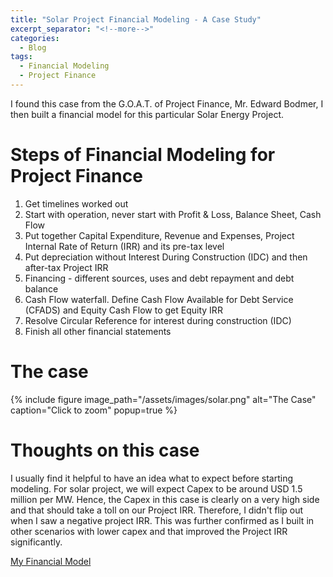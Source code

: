 ```yaml
---
title: "Solar Project Financial Modeling - A Case Study"
excerpt_separator: "<!--more-->"
categories:
  - Blog
tags:
  - Financial Modeling
  - Project Finance
---
```


I found this case from the G.O.A.T. of Project Finance, Mr. Edward Bodmer, I then built a financial model for this particular Solar Energy Project.

# Steps of Financial Modeling for Project Finance
1. Get timelines worked out
2. Start with operation, never start with Profit & Loss, Balance Sheet, Cash Flow
3. Put together Capital Expenditure, Revenue and Expenses, Project Internal Rate of Return (IRR) and its pre-tax level
4. Put depreciation without Interest During Construction (IDC) and then after-tax Project IRR
5. Financing - different sources, uses and debt repayment and debt balance
6. Cash Flow waterfall. Define Cash Flow Available for Debt Service (CFADS) and Equity Cash Flow to get Equity IRR
7. Resolve Circular Reference for interest during construction (IDC)
8. Finish all other financial statements

# The case
{% include figure
   image_path="/assets/images/solar.png"
   alt="The Case"
   caption="Click to zoom"
   popup=true
%}

# Thoughts on this case

I usually find it helpful to have an idea what to expect before starting modeling. For solar project, we will expect Capex to be around USD 1.5 million per MW. Hence, the Capex in this case is clearly on a very high side and that should take a toll on our Project IRR. Therefore, I didn't flip out when I saw a negative project IRR. This was further confirmed as I built in other scenarios with lower capex and that improved the Project IRR significantly.

[My Financial Model](/assets/SolarFinancialModel.xlsx)

